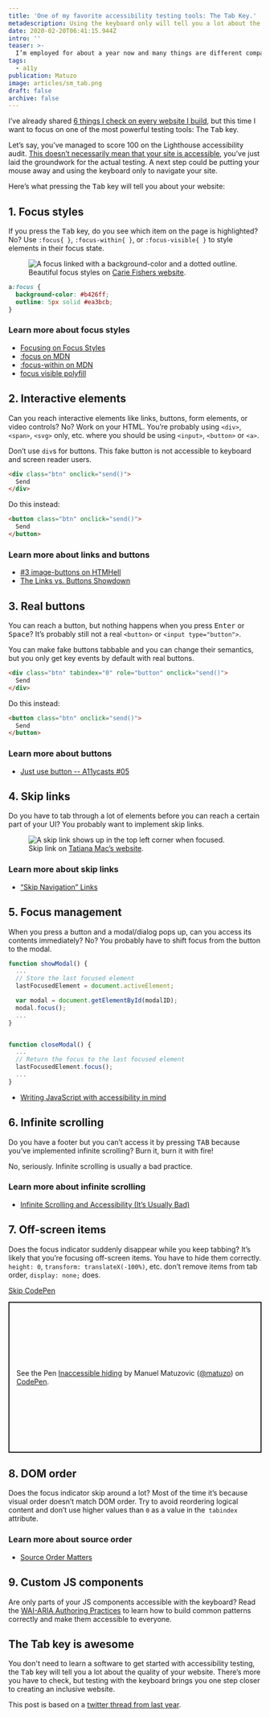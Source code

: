 ```yaml
---
title: 'One of my favorite accessibility testing tools: The Tab Key.'
metadescription: Using the keyboard only will tell you a lot about the accessiblity of your website.
date: 2020-02-20T06:41:15.944Z
intro: ''
teaser: >-
  I’m employed for about a year now and many things are different compared to being a freelancer. One interesting thing in my specific situation is that I have to evaluate the accessibility of third-party tools regularly. Usually there’s no time for a full audit, I have to gain a good overview of the quality of a product as quickly as possible.
tags:
  - a11y
publication: Matuzo
image: articles/sm_tab.png
draft: false
archive: false
---
```


I’ve already shared [6 things I check on every website I build](/blog/beyond-automatic-accessibility-testing-6-things-i-check-on-every-website-i-build/), but this time I want to focus on one of the most powerful testing tools: The <kbd>Tab</kbd> key.

Let’s say, you’ve managed to score 100 on the Lighthouse accessibility audit. [This doesn’t necessarily mean that your site is accessible](/blog/building-the-most-inaccessible-site-possible-with-a-perfect-lighthouse-score/), you’ve just laid the groundwork for the actual testing. A next step could be putting your mouse away and using the keyboard only to navigate your site.

Here’s what pressing the <kbd>Tab</kbd> key will tell you about your website:

## 1. Focus styles

If you press the <kbd>Tab</kbd> key, do you see which item on the page is highlighted?
No? Use `:focus{ }`, `:focus-within{ }`, or `:focus-visible{ }` to style elements in their focus state. 

<figure class="figure">
  <span class="content__image-wrapper">
     <img class="content__image" src="https://res.cloudinary.com/dp3mem7or/image/upload/c_scale,w_800/v1582178732/articles/tabkey/tab_a11y_carie.png" alt="A focus linked with a background-color and a dotted outline.">
  </span>

  <figcaption>Beautiful focus styles on <a href="https://cariefisher.com/">Carie Fishers website</a>.</figcaption>
</figure>

```css
a:focus {
  background-color: #b426ff;
  outline: 5px solid #ea3bcb;
}
```

### Learn more about focus styles

* [Focusing on Focus Styles](https://css-tricks.com/focusing-on-focus-styles/)
* [:focus on MDN](https://developer.mozilla.org/en-US/docs/Web/CSS/:focus)
* [:focus-within on MDN](https://developer.mozilla.org/en-US/docs/Web/CSS/:focus-within)
* [focus visible polyfill](https://github.com/WICG/focus-visible)


## 2. Interactive elements

Can you reach interactive elements like links, buttons, form elements, or video controls? 
No? Work on your HTML. You’re probably using `<div>`, `<span>`, `<svg>` only, etc. where you should be using `<input>`, `<button>` or `<a>`.

Don’t use `div`s for buttons. This fake button is not accessible to keyboard and screen reader users.

```html
<div class="btn" onclick="send()">
  Send
</div>
```

Do this instead:

```html
<button class="btn" onclick="send()">
  Send
</button>
```

### Learn more about links and buttons

* [#3 image-buttons on HTMHell](https://www.htmhell.dev/3-image-buttons/)
* [The Links vs. Buttons Showdown ](https://www.youtube.com/watch?v=8XjwDq9zG4I)

## 3. Real buttons 

You can reach a button, but nothing happens when you press <kbd>Enter</kbd> or <kbd>Space</kbd>? It’s probably still not a real `<button>` or `<input type="button">`.

You can make fake buttons tabbable and you can change their semantics, but you only get key events by default with real buttons.

```html
<div class="btn" tabindex="0" role="button" onclick="send()">
  Send
</div>
```

Do this instead:

```html
<button class="btn" onclick="send()">
  Send
</button>
```

### Learn more about buttons

* [Just use button -- A11ycasts #05](https://www.youtube.com/watch?v=CZGqnp06DnI)

## 4. Skip links

Do you have to tab through a lot of elements before you can reach a certain part of your UI? You probably want to implement skip links.

<figure class="figure">
  <span class="content__image-wrapper">
     <img class="content__image" src="https://res.cloudinary.com/dp3mem7or/image/upload/c_scale,w_800/v1582178732/articles/tabkey/tab_a11y_tatiana.png" alt="A skip link shows up in the top left corner when focused.">
  </span>

  <figcaption>Skip link on <a href="https://tatianamac.com/">Tatiana Mac’s website</a>.</figcaption>
</figure>

### Learn more about skip links

* [“Skip Navigation” Links](https://webaim.org/techniques/skipnav/)


## 5. Focus management

When you press a button and a modal/dialog pops up, can you access its contents immediately? No? You probably have to shift focus from the button to the modal.

```js
function showModal() {
  ...   
  // Store the last focused element  
  lastFocusedElement = document.activeElement;  

  var modal = document.getElementById(modalID);
  modal.focus();  
  ...
}


function closeModal() {
  ...   
  // Return the focus to the last focused element
  lastFocusedElement.focus();   
  ...
}
```

* [Writing JavaScript with accessibility in mind](https://medium.com/@matuzo/writing-javascript-with-accessibility-in-mind-a1f6a5f467b9#7a0c)


## 6. Infinite scrolling

Do you have a footer but you can’t access it by pressing <kbd>TAB</kbd> because you’ve implemented infinite scrolling? Burn it, burn it with fire! 

No, seriously. Infinite scrolling is usually a bad practice.

### Learn more about infinite scrolling

* [Infinite Scrolling and Accessibility (It’s Usually Bad)](http://www.webaxe.org/infinite-scrolling-and-accessibility/)


## 7. Off-screen items

Does the focus indicator suddenly disappear while you keep tabbing? It’s likely that you’re focusing off-screen items. You have to hide them correctly. `height: 0`, `transform: translateX(-100%)`, etc. don’t remove items from tab order, `display: none;` does.

<div class="skip-link-container">
<a href="#codepen1-skip" class="skip-link skip-link--inline">Skip CodePen</a>
</div>

<p class="codepen" data-height="300" data-theme-id="6054" data-default-tab="result" data-user="matuzo" data-slug-hash="yxrRGz" style="height: 300px; box-sizing: border-box; display: flex; align-items: center; justify-content: center; border: 2px solid; margin: 1em 0; padding: 1em;" data-pen-title="Inaccessible hiding">
  <span>See the Pen <a href="https://codepen.io/matuzo/pen/yxrRGz">
  Inaccessible hiding</a> by Manuel Matuzovic (<a href="https://codepen.io/matuzo">@matuzo</a>)
  on <a href="https://codepen.io">CodePen</a>.</span>
</p>

<h2 id="codepen1-skip">8. DOM order</h2>

Does the focus indicator skip around a lot? Most of the time it’s because visual order doesn’t match DOM order. Try to avoid reordering logical content and don’t use higher values than `0` as a value in the` tabindex` attribute.

### Learn more about source order

* [Source Order Matters](https://adrianroselli.com/2015/09/source-order-matters.html)

## 9. Custom JS components

Are only parts of your JS components accessible with the keyboard? Read the [WAI-ARIA Authoring Practices](https://www.w3.org/TR/wai-aria-practices-1.1/) to learn how to build common patterns correctly and make them accessible to everyone.

## The Tab key is awesome

You don't need to learn a software to get started with accessibility testing, the <kbd>Tab</kbd> key will tell you a lot about the quality of your website. There’s more you have to check, but testing with the keyboard brings you one step closer to creating an inclusive website.

This post is based on a [twitter thread from last year](https://twitter.com/mmatuzo/status/1090932098456801281). 

<script async src="https://static.codepen.io/assets/embed/ei.js"></script>

